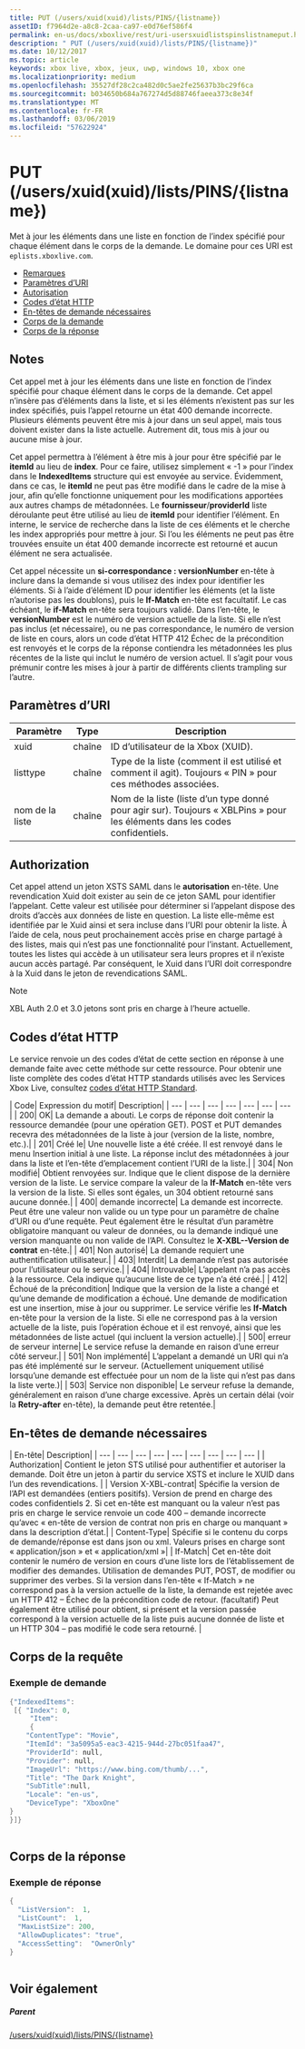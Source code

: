```yaml
---
title: PUT (/users/xuid(xuid)/lists/PINS/{listname})
assetID: f7964d2e-a8c8-2caa-ca97-e0d76ef586f4
permalink: en-us/docs/xboxlive/rest/uri-usersxuidlistspinslistnameput.html
description: " PUT (/users/xuid(xuid)/lists/PINS/{listname})"
ms.date: 10/12/2017
ms.topic: article
keywords: xbox live, xbox, jeux, uwp, windows 10, xbox one
ms.localizationpriority: medium
ms.openlocfilehash: 35527df28c2ca482d0c5ae2fe25637b3bc29f6ca
ms.sourcegitcommit: b034650b684a767274d5d88746faeea373c8e34f
ms.translationtype: MT
ms.contentlocale: fr-FR
ms.lasthandoff: 03/06/2019
ms.locfileid: "57622924"
---
```

# <a name="put-usersxuidxuidlistspinslistname"></a>PUT (/users/xuid(xuid)/lists/PINS/{listname})
Met à jour les éléments dans une liste en fonction de l’index spécifié pour chaque élément dans le corps de la demande. Le domaine pour ces URI est `eplists.xboxlive.com`.
 
  * [Remarques](#ID4EV)
  * [Paramètres d’URI](#ID4E1B)
  * [Autorisation](#ID4EFC)
  * [Codes d’état HTTP](#ID4ESC)
  * [En-têtes de demande nécessaires](#ID4EPH)
  * [Corps de la demande](#ID4EGBAC)
  * [Corps de la réponse](#ID4EWBAC)
 
<a id="ID4EV"></a>

 
## <a name="remarks"></a>Notes
 
Cet appel met à jour les éléments dans une liste en fonction de l’index spécifié pour chaque élément dans le corps de la demande. Cet appel n’insère pas d’éléments dans la liste, et si les éléments n’existent pas sur les index spécifiés, puis l’appel retourne un état 400 demande incorrecte. Plusieurs éléments peuvent être mis à jour dans un seul appel, mais tous doivent exister dans la liste actuelle. Autrement dit, tous mis à jour ou aucune mise à jour.
 
Cet appel permettra à l’élément à être mis à jour pour être spécifié par le **itemId** au lieu de **index**. Pour ce faire, utilisez simplement « -1 » pour l’index dans le **IndexedItems** structure qui est envoyée au service. Évidemment, dans ce cas, le **itemId** ne peut pas être modifié dans le cadre de la mise à jour, afin qu’elle fonctionne uniquement pour les modifications apportées aux autres champs de métadonnées. Le **fournisseur**/**providerId** liste déroulante peut être utilisé au lieu de **itemId** pour identifier l’élément. En interne, le service de recherche dans la liste de ces éléments et le cherche les index appropriés pour mettre à jour. Si l’ou les éléments ne peut pas être trouvées ensuite un état 400 demande incorrecte est retourné et aucun élément ne sera actualisée.
 
Cet appel nécessite un **si-correspondance : versionNumber** en-tête à inclure dans la demande si vous utilisez des index pour identifier les éléments. Si à l’aide d’élément ID pour identifier les éléments (et la liste n’autorise pas les doublons), puis le **If-Match** en-tête est facultatif. Le cas échéant, le **if-Match** en-tête sera toujours validé. Dans l’en-tête, le **versionNumber** est le numéro de version actuelle de la liste. Si elle n’est pas inclus (et nécessaire), ou ne pas correspondance, le numéro de version de liste en cours, alors un code d’état HTTP 412 Échec de la précondition est renvoyés et le corps de la réponse contiendra les métadonnées les plus récentes de la liste qui inclut le numéro de version actuel. Il s’agit pour vous prémunir contre les mises à jour à partir de différents clients trampling sur l’autre.
  
<a id="ID4E1B"></a>

 
## <a name="uri-parameters"></a>Paramètres d’URI
 
| Paramètre| Type| Description| 
| --- | --- | --- | 
| xuid| chaîne| ID d’utilisateur de la Xbox (XUID).| 
| listtype| chaîne| Type de la liste (comment il est utilisé et comment il agit). Toujours « PIN » pour ces méthodes associées.| 
| nom de la liste| chaîne| Nom de la liste (liste d’un type donné pour agir sur). Toujours « XBLPins » pour les éléments dans les codes confidentiels.| 
  
<a id="ID4EFC"></a>

 
## <a name="authorization"></a>Authorization
 
Cet appel attend un jeton XSTS SAML dans le **autorisation** en-tête. Une revendication Xuid doit exister au sein de ce jeton SAML pour identifier l’appelant. Cette valeur est utilisée pour déterminer si l’appelant dispose des droits d’accès aux données de liste en question. La liste elle-même est identifiée par le Xuid ainsi et sera incluse dans l’URI pour obtenir la liste. À l’aide de cela, nous peut prochainement accès prise en charge partagé à des listes, mais qui n’est pas une fonctionnalité pour l’instant. Actuellement, toutes les listes qui accède à un utilisateur sera leurs propres et il n’existe aucun accès partagé. Par conséquent, le Xuid dans l’URI doit correspondre à la Xuid dans le jeton de revendications SAML. 

> [!NOTE] 
> XBL Auth 2.0 et 3.0 jetons sont pris en charge à l’heure actuelle. 


  
<a id="ID4ESC"></a>

 
## <a name="http-status-codes"></a>Codes d’état HTTP
 
Le service renvoie un des codes d’état de cette section en réponse à une demande faite avec cette méthode sur cette ressource. Pour obtenir une liste complète des codes d’état HTTP standards utilisés avec les Services Xbox Live, consultez [codes d’état HTTP Standard](../../additional/httpstatuscodes.md).
 
| Code| Expression du motif| Description| 
| --- | --- | --- | --- | --- | --- | --- | 
| 200| OK| La demande a abouti. Le corps de réponse doit contenir la ressource demandée (pour une opération GET). POST et PUT demandes recevra des métadonnées de la liste à jour (version de la liste, nombre, etc.).| 
| 201| Créé le| Une nouvelle liste a été créée. Il est renvoyé dans le menu Insertion initial à une liste. La réponse inclut des métadonnées à jour dans la liste et l’en-tête d’emplacement contient l’URI de la liste.| 
| 304| Non modifié| Obtient renvoyées sur. Indique que le client dispose de la dernière version de la liste. Le service compare la valeur de la <b>If-Match</b> en-tête vers la version de la liste. Si elles sont égales, un 304 obtient retourné sans aucune donnée.| 
| 400| demande incorrecte| La demande est incorrecte. Peut être une valeur non valide ou un type pour un paramètre de chaîne d’URI ou d’une requête. Peut également être le résultat d’un paramètre obligatoire manquant ou valeur de données, ou la demande indiqué une version manquante ou non valide de l’API. Consultez le <b>X-XBL--Version de contrat</b> en-tête.| 
| 401| Non autorisé| La demande requiert une authentification utilisateur.| 
| 403| Interdit| La demande n’est pas autorisée pour l’utilisateur ou le service.| 
| 404| Introuvable| L’appelant n’a pas accès à la ressource. Cela indique qu’aucune liste de ce type n’a été créé.| 
| 412| Échoué de la précondition| Indique que la version de la liste a changé et qu’une demande de modification a échoué. Une demande de modification est une insertion, mise à jour ou supprimer. Le service vérifie les <b>If-Match</b> en-tête pour la version de la liste. Si elle ne correspond pas à la version actuelle de la liste, puis l’opération échoue et il est renvoyé, ainsi que les métadonnées de liste actuel (qui incluent la version actuelle).| 
| 500| erreur de serveur interne| Le service refuse la demande en raison d’une erreur côté serveur.| 
| 501| Non implémenté| L’appelant a demandé un URI qui n’a pas été implémenté sur le serveur. (Actuellement uniquement utilisé lorsqu’une demande est effectuée pour un nom de la liste qui n’est pas dans la liste verte.)| 
| 503| Service non disponible| Le serveur refuse la demande, généralement en raison d’une charge excessive. Après un certain délai (voir la <b>Retry-after</b> en-tête), la demande peut être retentée.| 
  
<a id="ID4EPH"></a>

 
## <a name="required-request-headers"></a>En-têtes de demande nécessaires
 
| En-tête| Description| 
| --- | --- | --- | --- | --- | --- | --- | --- | --- | 
| Authorization| Contient le jeton STS utilisé pour authentifier et autoriser la demande. Doit être un jeton à partir du service XSTS et inclure le XUID dans l’un des revendications. | 
| Version X-XBL-contrat| Spécifie la version de l’API est demandées (entiers positifs). Version de prend en charge des codes confidentiels 2. Si cet en-tête est manquant ou la valeur n’est pas pris en charge le service renvoie un code 400 – demande incorrecte qu’avec « en-tête de version de contrat non pris en charge ou manquant » dans la description d’état.| 
| Content-Type| Spécifie si le contenu du corps de demande/réponse est dans json ou xml. Valeurs prises en charge sont « application/json » et « application/xml »| 
| If-Match| Cet en-tête doit contenir le numéro de version en cours d’une liste lors de l’établissement de modifier des demandes. Utilisation de demandes PUT, POST, de modifier ou supprimer des verbes. Si la version dans l’en-tête « If-Match » ne correspond pas à la version actuelle de la liste, la demande est rejetée avec un HTTP 412 – Échec de la précondition code de retour. (facultatif) Peut également être utilisé pour obtient, si présent et la version passée correspond à la version actuelle de la liste puis aucune donnée de liste et un HTTP 304 – pas modifié le code sera retourné. | 
  
<a id="ID4EGBAC"></a>

 
## <a name="request-body"></a>Corps de la requête
 
<a id="ID4EMBAC"></a>

 
### <a name="sample-request"></a>Exemple de demande
 

```cpp
{"IndexedItems":
 [{ "Index": 0, 
     "Item": 
     {
    "ContentType": "Movie",
    "ItemId": "3a5095a5-eac3-4215-944d-27bc051faa47",
    "ProviderId": null,
    "Provider": null,
    "ImageUrl": "https://www.bing.com/thumb/...",
    "Title": "The Dark Knight",
    "SubTitle":null, 
    "Locale": "en-us",
    "DeviceType": "XboxOne"
}
}]}      
      
```

   
<a id="ID4EWBAC"></a>

 
## <a name="response-body"></a>Corps de la réponse
 
<a id="ID4E3BAC"></a>

 
### <a name="sample-response"></a>Exemple de réponse
 

```cpp
{
  "ListVersion":  1,
  "ListCount":  1,
  "MaxListSize": 200,
  "AllowDuplicates": "true",
  "AccessSetting":  "OwnerOnly"
}        
         
```

   
<a id="ID4EGCAC"></a>

 
## <a name="see-also"></a>Voir également
 
<a id="ID4EICAC"></a>

 
##### <a name="parent"></a>Parent 

[/users/xuid(xuid)/lists/PINS/{listname}](uri-usersxuidlistspinslistname.md)

   